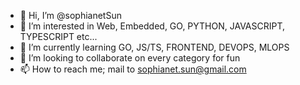- 👋 Hi, I’m @sophianetSun
- 👀 I’m interested in Web, Embedded, GO, PYTHON, JAVASCRIPT, TYPESCRIPT etc...
- 🌱 I’m currently learning GO, JS/TS, FRONTEND, DEVOPS, MLOPS
- 💞️ I’m looking to collaborate on every category for fun
- 📫 How to reach me; mail to sophianet.sun@gmail.com

<!---
sophianetSun/sophianetSun is a ✨ special ✨ repository because its `README.md` (this file) appears on your GitHub profile.
You can click the Preview link to take a look at your changes.
--->

